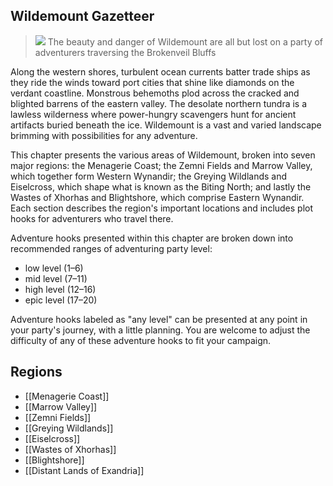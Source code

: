 ## Wildemount Gazetteer

> ![](https://media.dndbeyond.com/compendium-images/egtw/yDOyqyOocErRgYJK/03-01.jpg)
> The beauty and danger of Wildemount are all but lost on a party of adventurers traversing the Brokenveil Bluffs

Along the western shores, turbulent ocean currents batter trade ships as they ride the winds toward port cities that shine like diamonds on the verdant coastline. Monstrous behemoths plod across the cracked and blighted barrens of the eastern valley. The desolate northern tundra is a lawless wilderness where power-hungry scavengers hunt for ancient artifacts buried beneath the ice. Wildemount is a vast and varied landscape brimming with possibilities for any adventure.

This chapter presents the various areas of Wildemount, broken into seven major regions: the Menagerie Coast; the Zemni Fields and Marrow Valley, which together form Western Wynandir; the Greying Wildlands and Eiselcross, which shape what is known as the Biting North; and lastly the Wastes of Xhorhas and Blightshore, which comprise Eastern Wynandir. Each section describes the region's important locations and includes plot hooks for adventurers who travel there.

Adventure hooks presented within this chapter are broken down into recommended ranges of adventuring party level:

-   low level (1–6)
-   mid level (7–11)
-   high level (12–16)
-   epic level (17–20)

Adventure hooks labeled as "any level" can be presented at any point in your party's journey, with a little planning. You are welcome to adjust the difficulty of any of these adventure hooks to fit your campaign.

## Regions

- [[Menagerie Coast]]
- [[Marrow Valley]]
- [[Zemni Fields]]
- [[Greying Wildlands]]
- [[Eiselcross]]
- [[Wastes of Xhorhas]]
- [[Blightshore]]
- [[Distant Lands of Exandria]]